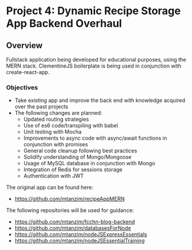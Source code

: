 # Project 4: Dynamic Recipe Storage App Backend Overhaul

## Overview

Fullstack application being developed for educational purposes, using the MERN stack.
ClementineJS boilerplate is being used in conjunction with create-react-app.

### Objectives

* Take existing app and improve the back end with knowledge acquired over the past projects
* The following changes are planned:
  * Updated routing strategies
  * Use of es6 code/transpiling with babel
  * Unit testing with Mocha
  * Improvements to async code with async/await functions in conjunction with promises
  * General code cleanup following best practices
  * Solidify understanding of Mongo/Mongoose
  * Usage of MySQL database in conjunction with Mongo
  * Integration of Redis for sessions storage
  * Authentication with JWT

The original app can be found here:

* <https://github.com/mtanzim/recipeAppMERN>

The following repositories will be used for guidance:

* <https://github.com/mtanzim/fcchn-blog-backend>
* <https://github.com/mtanzim/databasesForNode>
* <https://github.com/mtanzim/nodeJSExpressEssentials>
* <https://github.com/mtanzim/nodeJSEssentialTraining>